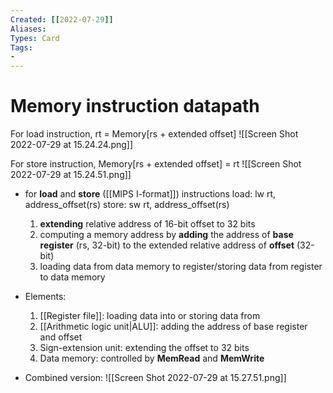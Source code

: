 ```yaml
---
Created: [[2022-07-29]]
Aliases: 
Types: Card
Tags: 
- 
---
```

# Memory instruction datapath
For load instruction, rt = Memory[rs + extended offset]
![[Screen Shot 2022-07-29 at 15.24.24.png]]

For store instruction, Memory[rs + extended offset] = rt
![[Screen Shot 2022-07-29 at 15.24.51.png]]
- for **load** and **store** ([[MIPS I-format]]) instructions
  load: lw rt, address_offset(rs)
  store: sw rt, address_offset(rs)
  1. **extending** relative address of 16-bit offset to 32 bits
  2. computing a memory address by **adding** the address of **base register** (rs, 32-bit) to the extended relative address of **offset** (32-bit)
  3. loading data from data memory to register/storing data from register to data memory
- Elements: 
  1. [[Register file]]: loading data into or storing data from
  2. [[Arithmetic logic unit|ALU]]: adding the address of base register and offset
  3. Sign-extension unit: extending the offset to 32 bits
  4. Data memory: controlled by **MemRead** and **MemWrite**

- Combined version: 
![[Screen Shot 2022-07-29 at 15.27.51.png]]
